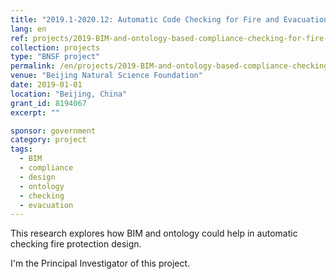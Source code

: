 ```yaml
---
title: "2019.1-2020.12: Automatic Code Checking for Fire and Evacuation based on Ontology and BIM"
lang: en
ref: projects/2019-BIM-and-ontology-based-compliance-checking-for-fire-design
collection: projects
type: "BNSF project"
permalink: /en/projects/2019-BIM-and-ontology-based-compliance-checking-for-fire-design
venue: "Beijing Natural Science Foundation"
date: 2019-01-01
location: "Beijing, China"
grant_id: 8194067
excerpt: ""

sponsor: government
category: project
tags: 
  - BIM
  - compliance
  - design
  - ontology
  - checking
  - evacuation
---
```


This research explores how BIM and ontology could help in automatic checking fire protection design. 

I'm the Principal Investigator of this project.
